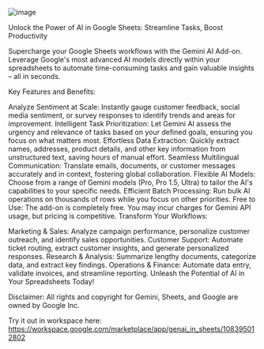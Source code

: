 ![image](https://github.com/liambolling/Gemini-in-Google-Sheets-Add-On/assets/2154096/54725423-516f-4455-83ad-d22c9691d916)

Unlock the Power of AI in Google Sheets: Streamline Tasks, Boost Productivity

Supercharge your Google Sheets workflows with the Gemini AI Add-on. Leverage Google's most advanced AI models directly within your spreadsheets to automate time-consuming tasks and gain valuable insights – all in seconds.

Key Features and Benefits:

Analyze Sentiment at Scale: Instantly gauge customer feedback, social media sentiment, or survey responses to identify trends and areas for improvement.
Intelligent Task Prioritization: Let Gemini AI assess the urgency and relevance of tasks based on your defined goals, ensuring you focus on what matters most.
Effortless Data Extraction: Quickly extract names, addresses, product details, and other key information from unstructured text, saving hours of manual effort.
Seamless Multilingual Communication: Translate emails, documents, or customer messages accurately and in context, fostering global collaboration.
Flexible AI Models: Choose from a range of Gemini models (Pro, Pro 1.5, Ultra) to tailor the AI's capabilities to your specific needs.
Efficient Batch Processing: Run bulk AI operations on thousands of rows while you focus on other priorities.
Free to Use: The add-on is completely free. You may incur charges for Gemini API usage, but pricing is competitive.
Transform Your Workflows:

Marketing & Sales: Analyze campaign performance, personalize customer outreach, and identify sales opportunities.
Customer Support: Automate ticket routing, extract customer insights, and generate personalized responses.
Research & Analysis: Summarize lengthy documents, categorize data, and extract key findings.
Operations & Finance: Automate data entry, validate invoices, and streamline reporting.
Unleash the Potential of AI in Your Spreadsheets Today!

Disclaimer: All rights and copyright for Gemini, Sheets, and Google are owned by Google Inc.

Try it out in workspace here: https://workspace.google.com/marketplace/app/genai_in_sheets/108395012802
